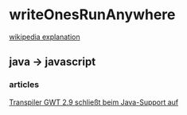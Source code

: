 # writeOnesRunAnywhere
[wikipedia explanation](https://en.wikipedia.org/wiki/Write_once,_run_anywhere)

## java -> javascript
### articles
[Transpiler GWT 2.9 schließt beim Java-Support auf ](https://heise.de/-4722554)
